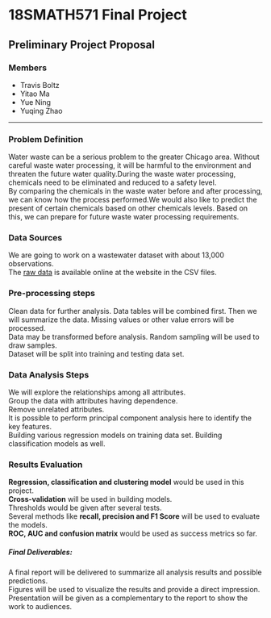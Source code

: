 # 18SMATH571 Final Project
## Preliminary Project Proposal


### Members
- Travis Boltz
- Yitao Ma
- Yue Ning
- Yuqing Zhao
***
### Problem Definition  
   Water waste can be a serious problem to the greater Chicago area. Without careful waste water processing, it will be harmful to the environment and threaten the future water quality.During the waste water processing, chemicals need to be eliminated and reduced to a safety level.   
   By comparing the chemicals in the waste water before and after processing, we can know how the process performed.We would also like to predict the present of certain chemicals based on other chemicals levels. Based on this, we can prepare for future waste water processing requirements.  


### Data Sources
We are going to work on a wastewater dataset with about 13,000 observations.    
The [raw data](http://www.mwrd.org/irj/portal/anonymous?NavigationTarget=navurl://9f766d4f820e9482d016681c86031b76) is available online at the website in the CSV files.  
  
  
### Pre-processing steps 
Clean data for further analysis. Data tables will be combined first.   Then we will summarize the data. Missing values or other value errors will be processed.  
Data may be transformed before analysis. Random sampling will be used to draw samples.   
Dataset will be split into training and testing data set.     
 

### Data Analysis Steps
We will explore the relationships among all attributes.   
Group the data with attributes having dependence.   
Remove unrelated attributes.   
It is possible to perform principal component analysis here to identify the key features.   
Building various regression models on training data set. Building classification models as well.     
 
  
### Results Evaluation
__Regression, classification and clustering model__ would be used in this project.  
__Cross-validation__ will be used in building models.  
Thresholds would be given after several tests.  
Several methods like __recall, precision and F1 Score__ will be used to evaluate the models.   
__ROC, AUC and confusion matrix__ would be used as success metrics so far.  
  

##### Final Deliverables:
A final report will be delivered to summarize all analysis results and possible predictions.   
Figures will be used to visualize the results and provide a direct impression.   
Presentation will be given as a complementary to the report to show the work to audiences.  
